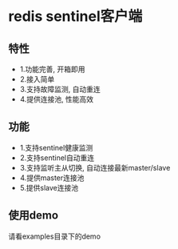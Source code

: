 # redis sentinel客户端

## 特性
- 1.功能完善, 开箱即用
- 2.接入简单
- 3.支持故障监测, 自动重连
- 4.提供连接池, 性能高效

## 功能
- 1.支持sentinel健康监测
- 2.支持sentinel自动重连
- 3.支持监听主从切换, 自动连接最新master/slave
- 4.提供master连接池
- 5.提供slave连接池

## 使用demo
请看examples目录下的demo
